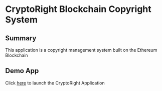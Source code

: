 # CryptoRight Blockchain Copyright System

## Summary
This application is a copyright management system built on the Ethereum Blockchain

## Demo App
Click [here](./index.html) to launch the CryptoRight Application
